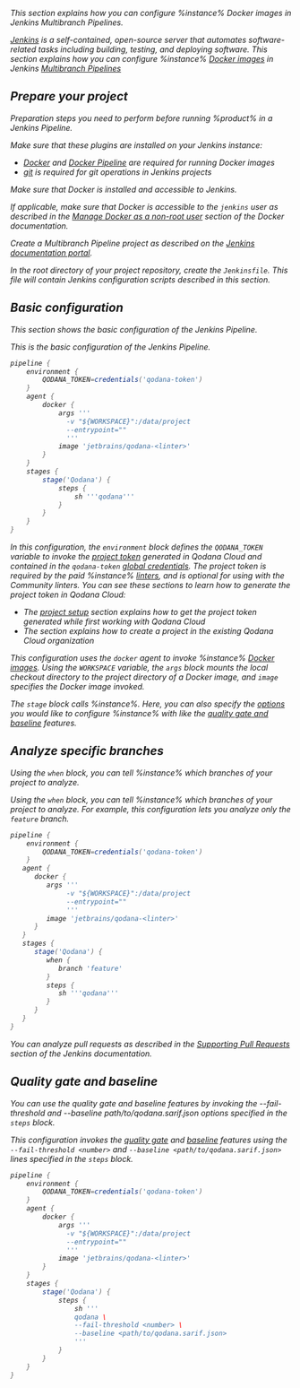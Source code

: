 [//]: # (title: Jenkins)

<var name="JenkinsLink" value="https://www.jenkins.io/doc/book/pipeline/jenkinsfile/#using-environment-variables"/>
<var name="Multipipe" value="https://www.jenkins.io/doc/book/pipeline/multibranch/#branches-and-pull-requests"/>
<var name="MultipipeCreate" value="https://www.jenkins.io/doc/book/pipeline/multibranch/#creating-a-multibranch-pipeline"/>
<var name="Dockeraccess" value="https://docs.docker.com/engine/install/linux-postinstall/#manage-docker-as-a-non-root-user"/>
<var name="Dplugin" value="https://plugins.jenkins.io/docker-plugin/"/>
<var name="DPplugin" value="https://plugins.jenkins.io/docker-workflow/"/>
<var name="Gplugin" value="https://plugins.jenkins.io/git/"/>
<var name="JPullRequests" value="https://www.jenkins.io/doc/book/pipeline/multibranch/#supporting-pull-requests" />
<var name="JenkinsCred" value="https://www.jenkins.io/doc/book/using/using-credentials/#adding-new-global-credentials"/>

<link-summary>This section explains how you can configure %instance%
Docker images in Jenkins Multibranch Pipelines.</link-summary>

[Jenkins](https://www.jenkins.io/doc/) is a self-contained, open-source server that automates software-related tasks 
including building, testing, and deploying software. This section explains how you can configure %instance%
[Docker images](docker-images.md) in Jenkins [Multibranch Pipelines](%Multipipe%)

## Prepare your project

<link-summary>Preparation steps you need to perform before running %product% in a Jenkins Pipeline.</link-summary>

Make sure that these plugins are installed on your Jenkins instance:

* [Docker](%Dplugin%) and [Docker Pipeline](%DPplugin%) are required for running Docker images
* [git](%Gplugin%) is required for git operations in Jenkins projects

Make sure that Docker is installed and accessible to Jenkins. 

If applicable, make sure that Docker is accessible to the `jenkins` user as described in the 
[Manage Docker as a non-root user](%Dockeraccess%) section of the Docker documentation.

Create a Multibranch Pipeline project as described on the [Jenkins documentation portal](%MultipipeCreate%).

In the root directory of your project repository, create the `Jenkinsfile`. This file will contain Jenkins 
configuration scripts described in this section. 

## Basic configuration

<link-summary>This section shows the basic configuration of the Jenkins Pipeline.</link-summary>

This is the basic configuration of the Jenkins Pipeline.

```groovy
pipeline {
    environment {
        QODANA_TOKEN=credentials('qodana-token')
    }
    agent {
        docker {
            args '''
              -v "${WORKSPACE}":/data/project
              --entrypoint=""
              '''
            image 'jetbrains/qodana-<linter>'
        }
    }
    stages {
        stage('Qodana') {
            steps {
                sh '''qodana'''
            }
        }
    }
}
```

In this configuration, the `environment` block defines the `QODANA_TOKEN` variable to invoke the
[project token](project-token.md) generated in Qodana Cloud and contained in 
the `qodana-token` [global credentials](%JenkinsCred%). The project token is required by the paid %instance%
[linters](pricing.md#pricing-linters-licenses), and is optional for using with the Community linters. You can see these sections 
to learn how to generate the project token in Qodana Cloud:

* The [project setup](set-up-your-project.md) section explains how to get the project token generated while first working with Qodana Cloud
* The [](cloud-projects.topic#cloud-manage-projects) section explains how to create a project in the existing Qodana Cloud organization

This configuration uses the `docker` agent to invoke %instance% [Docker images](docker-images.md). Using the 
`WORKSPACE` variable, the `args` block mounts the local checkout directory to the project directory of a Docker image, 
and `image` specifies the Docker image invoked.  

The `stage` block calls %instance%. Here, you can also specify the [options](docker-image-configuration.topic) 
you would like to configure %instance% with like the [quality gate and baseline](#Quality+gate+and+baseline) features.

## Analyze specific branches

<link-summary>Using the `when` block, you can tell %instance% which branches of your project to analyze.</link-summary>

Using the `when` block, you can tell %instance% which branches of your project to analyze. For example, this configuration 
lets you analyze only the `feature` branch. 

```groovy
pipeline {
    environment {
        QODANA_TOKEN=credentials('qodana-token')
    }
   agent {
      docker {
         args '''
              -v "${WORKSPACE}":/data/project
              --entrypoint=""
              '''
         image 'jetbrains/qodana-<linter>'
      }
   }
   stages {
      stage('Qodana') {
         when {
            branch 'feature'
         }
         steps {
            sh '''qodana'''
         }
      }
   }    
}
```

You can analyze pull requests as described in the [Supporting Pull Requests](%JPullRequests%) section
of the Jenkins documentation.

## Quality gate and baseline

<link-summary>You can use the quality gate and baseline features by invoking the --fail-threshold and 
--baseline path/to/qodana.sarif.json options specified in the `steps` block.</link-summary>

This configuration invokes the [quality gate](quality-gate.topic) and [baseline](baseline.topic) features using the 
`--fail-threshold <number>` and `--baseline <path/to/qodana.sarif.json>` lines specified in the `steps` block.

```groovy
pipeline {
    environment {
        QODANA_TOKEN=credentials('qodana-token')
    }
    agent {
        docker {
            args '''
              -v "${WORKSPACE}":/data/project
              --entrypoint=""
              '''
            image 'jetbrains/qodana-<linter>'
        }
    }
    stages {
        stage('Qodana') {
            steps {
                sh '''
                qodana \
                --fail-threshold <number> \
                --baseline <path/to/qodana.sarif.json>
                '''
            }
        }
    }
}
```
